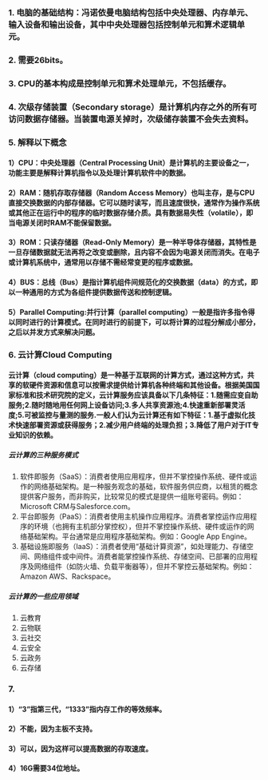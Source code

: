 ### 1. 电脑的基础结构：冯诺依曼电脑结构包括中央处理器、内存单元、输入设备和输出设备，其中中央处理器包括控制单元和算术逻辑单元。
### 2. 需要26bits。
### 3. CPU的基本构成是控制单元和算术处理单元，不包括缓存。
### 4. 次级存储装置（Secondary storage）是计算机内存之外的所有可访问数据存储器。当装置电源关掉时，次级储存装置不会失去资料。
### 5. 解释以下概念
#### 1）CPU：中央处理器（Central Processing Unit）是计算机的主要设备之一，功能主要是解释计算机指令以及处理计算机软件中的数据。
#### 2）RAM：随机存取存储器（Random Access Memory）也叫主存，是与CPU直接交换数据的内部存储器。它可以随时读写，而且速度很快，通常作为操作系统或其他正在运行中的程序的临时数据存储介质。具有数据易失性（volatile），即当电源关闭时RAM不能保留数据。
#### 3）ROM：只读存储器（Read-Only Memory）是一种半导体存储器，其特性是一旦存储数据就无法再将之改变或删除，且内容不会因为电源关闭而消失。在电子或计算机系统中，通常用以存储不需经常变更的程序或数据。
#### 4）BUS：总线（Bus）是指计算机组件间规范化的交换数据（data）的方式，即以一种通用的方式为各组件提供数据传送和控制逻辑。
#### 5）Parallel Computing:并行计算（parallel computing）一般是指许多指令得以同时进行的计算模式。在同时进行的前提下，可以将计算的过程分解成小部分，之后以并发方式来解决问题。
### 6. 云计算Cloud Computing
#### 云计算（cloud computing）是一种基于互联网的计算方式，通过这种方式，共享的软硬件资源和信息可以按需求提供给计算机各种终端和其他设备。根据美国国家标准和技术研究院的定义，云计算服务应该具备以下几条特征：1.随需应变自助服务;2.随时随地用任何网上设备访问;3.多人共享资源池;4.快速重新部署灵活度;5.可被监控与量测的服务.一般人们认为云计算还有如下特征：1.基于虚拟化技术快速部署资源或获得服务；2.减少用户终端的处理负担；3.降低了用户对于IT专业知识的依赖。
##### 云计算的三种服务模式
1. 软件即服务（SaaS）：消费者使用应用程序，但并不掌控操作系统、硬件或运作的网络基础架构。是一种服务观念的基础，软件服务供应商，以租赁的概念提供客户服务，而非购买，比较常见的模式是提供一组账号密码。例如：Microsoft CRM与Salesforce.com。
2. 平台即服务（PaaS）：消费者使用主机操作应用程序。消费者掌控运作应用程序的环境（也拥有主机部分掌控权），但并不掌控操作系统、硬件或运作的网络基础架构。平台通常是应用程序基础架构。例如：Google App Engine。
3. 基础设施即服务（IaaS）：消费者使用“基础计算资源”，如处理能力、存储空间、网络组件或中间件。消费者能掌控操作系统、存储空间、已部署的应用程序及网络组件（如防火墙、负载平衡器等），但并不掌控云基础架构。例如：Amazon AWS、Rackspace。
##### 云计算的一些应用领域
1. 云教育
2. 云物联
3. 云社交
4. 云安全
5. 云政务
6. 云存储
### 7. 
#### 1）“3”指第三代，“1333”指内存工作的等效频率。
#### 2）不能，因为主板不支持。
#### 3）可以，因为这样可以提高数据的存取速度。
#### 4）16G需要34位地址。